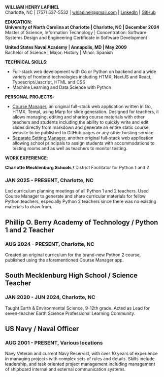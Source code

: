 **WILLIAM HENRY LAPINEL**  
Charlotte, NC | (757) 537-5532 | [whlapinel@gmail.com](mailto:whlapinel@gmail.com) | [LinkedIn](https://www.linkedin.com/in/will-lapinel-68a1a1183/) | [GitHub](http://github.com/whlapinel)

**EDUCATION**:  
**University of North Carolina at Charlotte | Charlotte, NC | December 2024**  
Master of Science, Information Technology | Concentration: Software Systems Design and Engineering Certificate in Software Development

**United States Naval Academy | Annapolis, MD | May 2009**  
Bachelor of Science | Major: History | Minor: Spanish

**TECHNICAL SKILLS**:

* Full-stack web development with Go or Python on backend and a wide variety of frontend technologies including HTMX, NextJS and React, Typescript/Jascript, HTML and CSS  
* Machine Learning and Data Science with Python

**PERSONAL PROJECTS:**

* [Course Manager](https://github.com/whlapinel/course-manager), an original full-stack web application written in Go, HTMX, Templ, using Marp for slide generation.  Designed for teachers, it allows managing, editing and sharing course materials with other teachers and students including the ability to quickly write and edit slides directly from markdown and generate an entire static course website to be published to GitHub pages or any other hosting service.  
* [Separate Setting Manager](https://docs.google.com/document/d/1PzCxqZxbXlJ0IclPpI61n36VFjckrTKl18Uucwif1yk/edit?usp=sharing), another original full-stack web application allowing school principals to assign students with accommodations to testing rooms and as well as teachers to monitor testing.

**WORK EXPERIENCE**:

**Charlotte Mecklenburg Schools /** District Facilitator for Python 1 and 2

### JAN 2025 \- PRESENT,  Charlotte, NC

Led curriculum planning meetings of all Python 1 and 2 teachers.  Used Course Manager to generate and share curricular materials for fellow Python teachers, especially Python 2 teachers since there was no existing materials to draw from.

##

## **Phillip O. Berry Academy of Technology /** Python 1 and 2 Teacher

### AUG 2024 \- PRESENT,  Charlotte, NC

Created an original curriculum for the brand-new Python 2 course, published using the aforementioned Course Manager app.

## **South Mecklenburg High School /** Science Teacher

### JAN 2020 \- JUN 2024,  Charlotte, NC

Taught Earth & Environmental Science, 9-12th grade.  Acted as Lead for seven-teacher Earth Science Professional Learning Community.

## **US Navy /** Naval Officer

### AUG 2001 \- PRESENT,  Various locations

Navy Veteran and current Navy Reservist, with over 10 years of experience in managing projects with complex sets of rules and details. Skills include leadership, and task oriented project management including management of shipboard internal and external communication systems.
